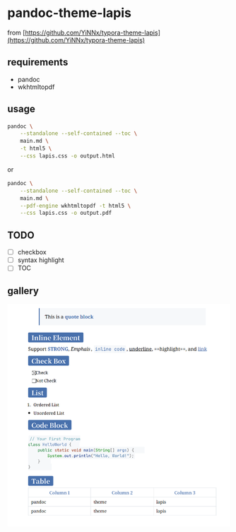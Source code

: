 # pandoc-theme-lapis

from [https://github.com/YiNNx/typora-theme-lapis](https://github.com/YiNNx/typora-theme-lapis)

## requirements

* pandoc
* wkhtmltopdf

## usage

```sh
pandoc \
    --standalone --self-contained --toc \
    main.md \
    -t html5 \
    --css lapis.css -o output.html
```

or

```sh
pandoc \
    --standalone --self-contained --toc \
    main.md \
    --pdf-engine wkhtmltopdf -t html5 \
    --css lapis.css -o output.pdf
```

## TODO

* [ ] checkbox
* [ ] syntax highlight
* [ ] TOC

## gallery

![styles](assets/styles.png)
